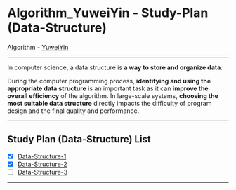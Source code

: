 # Algorithm_YuweiYin - Study-Plan (Data-Structure)

Algorithm - [YuweiYin](https://github.com/YuweiYin)

---

In computer science, a data structure is **a way to store and organize data**.

During the computer programming process, **identifying and using the appropriate data structure** is an important task as it can **improve the overall efficiency** of the algorithm. In large-scale systems, **choosing the most suitable data structure** directly impacts the difficulty of program design and the final quality and performance.

---

## Study Plan (Data-Structure) List

- [x] [Data-Structure-1](./Data-Structure-1/)
- [x] [Data-Structure-2](./Data-Structure-2/)
- [ ] [Data-Structure-3](./Data-Structure-3/)

---
